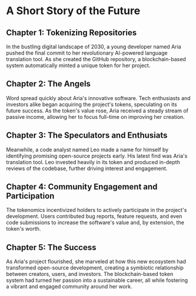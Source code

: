 # A Short Story of the Future

## Chapter 1: Tokenizing Repositories

In the bustling digital landscape of 2030, a young developer named Aria pushed the final commit to her revolutionary AI-powered language translation tool. As she created the GitHub repository, a blockchain-based system automatically minted a unique token for her project.

## Chapter 2: The Angels

Word spread quickly about Aria's innovative software. Tech enthusiasts and investors alike began acquiring the project's tokens, speculating on its future success. As the token's value rose, Aria received a steady stream of passive income, allowing her to focus full-time on improving her creation.

## Chapter 3: The Speculators and Enthusiats

Meanwhile, a code analyst named Leo made a name for himself by identifying promising open-source projects early. His latest find was Aria's translation tool. Leo invested heavily in its token and produced in-depth reviews of the codebase, further driving interest and engagement.

## Chapter 4: Community Engagement and Participation

The tokenomics incentivized holders to actively participate in the project's development. Users contributed bug reports, feature requests, and even code submissions to increase the software's value and, by extension, the token's worth.

## Chapter 5: The Success

As Aria's project flourished, she marveled at how this new ecosystem had transformed open-source development, creating a symbiotic relationship between creators, users, and investors. The blockchain-based token system had turned her passion into a sustainable career, all while fostering a vibrant and engaged community around her work.
